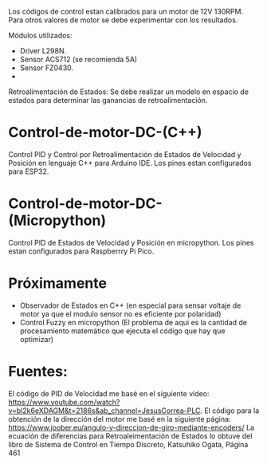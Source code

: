 Los códigos de control estan calibrados para un motor de 12V 130RPM. Para otros valores de motor se debe experimentar con los resultados.

Módulos utilizados:
- Driver L298N.
- Sensor ACS712 (se recomienda 5A)
- Sensor FZ0430.
- 
Retroalimentación de Estados: Se debe realizar un modelo en espacio de estados para determinar las ganancias de retroalimentación.

# Control-de-motor-DC-(C++)
Control PID y Control por Retroalimentación de Estados de Velocidad y Posición en lenguaje C++ para Arduino IDE.
Los pines estan configurados para ESP32. 

# Control-de-motor-DC-(Micropython)
Control PID de Estados de Velocidad y Posición en micropython.
Los pines estan configurados para Raspberrry Pi Pico.

# Próximamente
- Observador de Estados en C++ (en especial para sensar voltaje de motor ya que el modulo sensor no es eficiente por polaridad)
- Control Fuzzy en micropython (El problema de aqui es la cantidad de procesamiento matemático que ejecuta el código que hay que optimizar)


# Fuentes:
El código de PID  de Velocidad me basé en el siguiente video: https://www.youtube.com/watch?v=bl2k6eXDAGM&t=2186s&ab_channel=JesusCorrea-PLC.
El código para la obtención de la dirección del motor me basé en la siguiente página: https://www.joober.eu/angulo-y-direccion-de-giro-mediante-encoders/
La ecuación de diferencias para Retroaleimentación de Estados lo obtuve del libro de Sistema de Control en Tiempo Discreto, Katsuhiko Ogata, Página 461 

